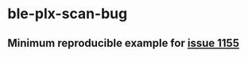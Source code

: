 # ble-plx-scan-bug

## Minimum reproducible example for [issue 1155](https://github.com/dotintent/react-native-ble-plx/issues/1155)
